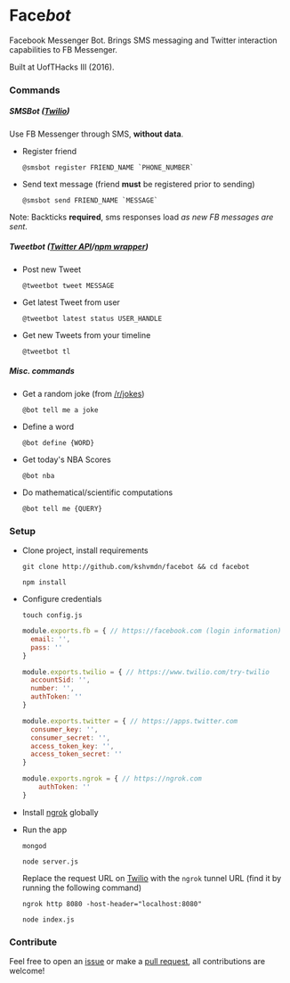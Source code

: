 # Face*bot*
Facebook Messenger Bot. Brings SMS messaging and Twitter interaction capabilities to FB Messenger. 

Built at UofTHacks III (2016).

### Commands

##### SMSBot ([Twilio](https://www.twilio.com))

Use FB Messenger through SMS, __without data__.

+ Register friend

  ``` 
  @smsbot register FRIEND_NAME `PHONE_NUMBER`
  ```

+ Send text message (friend __must__ be registered prior to sending)

  ```
  @smsbot send FRIEND_NAME `MESSAGE` 
  ```

Note: Backticks __required__, sms responses load _as new FB messages are sent_.

##### Tweetbot ([Twitter API](https://dev.twitter.com/rest/public)/[npm wrapper](https://www.npmjs.com/package/twitter))

+ Post new Tweet 

  ```
  @tweetbot tweet MESSAGE
  ```

+ Get latest Tweet from user

  ```
  @tweetbot latest status USER_HANDLE
  ```

+ Get new Tweets from your timeline

  ```
  @tweetbot tl
  ```

##### Misc. commands

+ Get a random joke (from [/r/jokes](https://reddit.com/r/jokes))

  ```
  @bot tell me a joke
  ```

+ Define a word

  ```
  @bot define {WORD}
  ```

+ Get today's NBA Scores

  ```
  @bot nba
  ``` 

+ Do mathematical/scientific computations

  ```
  @bot tell me {QUERY}
  ``` 

### Setup

+ Clone project, install requirements
 
  ```
  git clone http://github.com/kshvmdn/facebot && cd facebot
  ```
  
  ```
  npm install
  ```
  
+ Configure credentials
 
  ```
  touch config.js
  ```
  
  ```javascript
  module.exports.fb = { // https://facebook.com (login information)
    email: '',
    pass: ''
  }
  
  module.exports.twilio = { // https://www.twilio.com/try-twilio
    accountSid: '',
    number: '',
    authToken: ''
  }
  
  module.exports.twitter = { // https://apps.twitter.com
    consumer_key: '',
    consumer_secret: '',
    access_token_key: '',
    access_token_secret: ''
  }
  
  module.exports.ngrok = { // https://ngrok.com
      authToken: ''
  }
  ```
  
+ Install [ngrok](https://www.npmjs.com/package/ngrok) globally
+ Run the app

  ```
  mongod
  ```
  
  ```
  node server.js
  ```
  
  Replace the request URL on [Twilio](https://www.twilio.com/user/account/messaging/phone-numbers) with the `ngrok` tunnel URL (find it by running the following command)
  
  ```
  ngrok http 8080 -host-header="localhost:8080"
  ```
  
  ```
  node index.js
  ```

### Contribute

Feel free to open an [issue](https://github.com/kshvmdn/facebot/issues) or make a [pull request](https://github.com/kshvmdn/facebot/pulls), all contributions are welcome!
